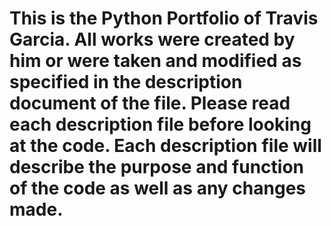 # This is the Python Portfolio of Travis Garcia. All works were created by him or were taken and modified as specified in the description document of the file. Please read each description file before looking at the code. Each description file will describe the purpose and function of the code as well as any changes made. 
